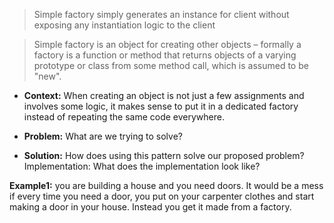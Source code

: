>Simple factory simply generates an instance for client without exposing any instantiation logic to the client


> Simple factory is an object for creating other objects – formally a factory is a function or method that returns objects of a varying prototype or class from some method call, which is assumed to be "new".

- **Context:** When creating an object is not just a few assignments and involves some logic, it makes sense to put it in a dedicated factory instead of repeating the same code everywhere.

- **Problem:** What are we trying to solve?

- **Solution:** How does using this pattern solve our proposed problem?
Implementation: What does the implementation look like?  


**Example1:**  you are building a house and you need doors. It would be a mess if every time you need a door, you put on your carpenter clothes and start making a door in your house. Instead you get it made from a factory.
